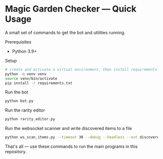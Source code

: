 # Magic Garden Checker — Quick Usage

A small set of commands to get the bot and utilities running.

Prerequisites
- Python 3.9+

Setup

```bash
# create and activate a virtual environment, then install requirements
python -m venv venv
source venv/bin/activate
pip install -r requirements.txt
```

Run the bot

```bash
python bot.py
```

Run the rarity editor

```bash
python rarity_editor.py
```

Run the websocket scanner and write discovered items to a file

```bash
python ws_scan_items.py --timeout 30 --debug --headless --out discovered_items.json
```

That's all — use these commands to run the main programs in this repository.
